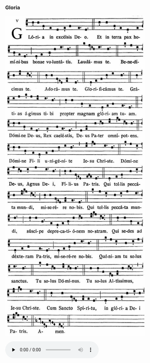 ### Gloria

![](images/mass-viii-gloria.jpg)

<audio src="https://storage.googleapis.com/kyriale/djc_08_gloria_mp3_1.mp3" preload="none" controls="controls"></audio>
